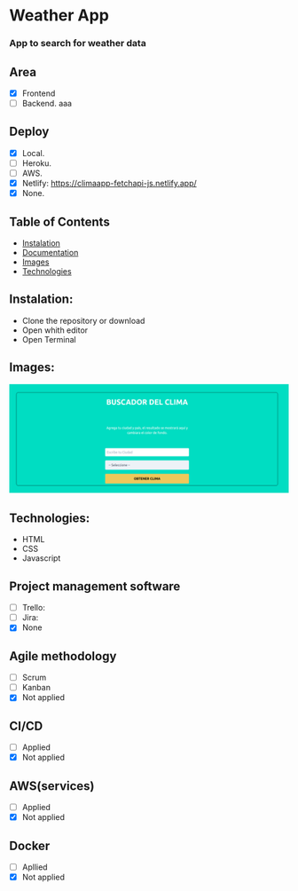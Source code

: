 # Weather App

### App to search for weather data

## Area

- [x] Frontend
- [ ] Backend.
aaa
## Deploy

- [x] Local.
- [ ] Heroku.
- [ ] AWS.
- [x] Netlify: https://climaapp-fetchapi-js.netlify.app/
- [x] None.

## <a name="table-of-contents"></a>Table of Contents

- [Instalation](#installation)
- [Documentation](#documentation)
- [Images](#images)
- [Technologies](#technologies)

## <a name="installation"></a>Instalation:

- Clone the repository or download
- Open whith editor
- Open Terminal

## <a name="images"></a>Images:

![Deploy](./readmeFiles/weatherApp.png)

## <a name="technologies"></a>Technologies:

- HTML
- CSS
- Javascript

## Project management software

- [ ] Trello:
- [ ] Jira:
- [x] None

## Agile methodology

- [ ] Scrum
- [ ] Kanban
- [x] Not applied

## CI/CD

- [ ] Applied
- [x] Not applied

## AWS(services)

- [ ] Applied
- [x] Not applied

## Docker

- [ ] Apllied
- [x] Not applied
